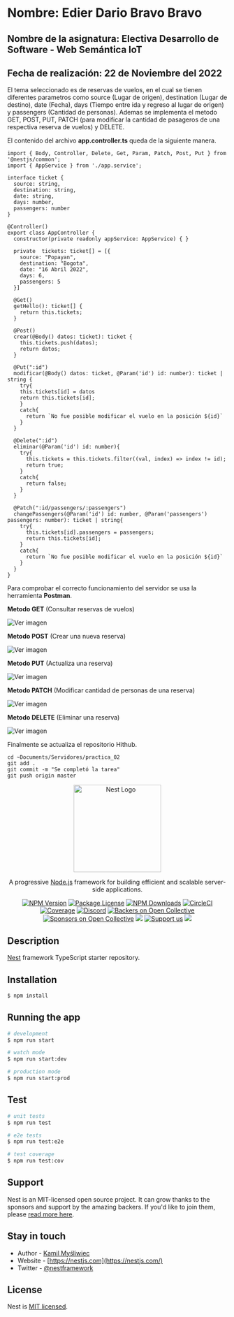# **Nombre:** Edier Dario Bravo Bravo
## **Nombre de la asignatura:** Electiva Desarrollo de Software - Web Semántica loT
## **Fecha de realización:** 22 de Noviembre del 2022



El tema seleccionado es de reservas de vuelos, en el cual se tienen diferentes parametros como source (Lugar de origen), destination (Lugar de destino), date (Fecha), days (Tiempo entre ida y regreso al lugar de origen) y passengers (Cantidad de personas). Ademas se implementa el metodo GET, POST, PUT, PATCH (para modificar la cantidad de pasageros de una respectiva reserva de vuelos) y DELETE.

El contenido del archivo **app.controller.ts** queda de la siguiente manera.

```
import { Body, Controller, Delete, Get, Param, Patch, Post, Put } from '@nestjs/common';
import { AppService } from './app.service';

interface ticket {
  source: string,
  destination: string,
  date: string,
  days: number,
  passengers: number
}

@Controller()
export class AppController {
  constructor(private readonly appService: AppService) { }

  private  tickets: ticket[] = [{
    source: "Popayan",
    destination: "Bogota",
    date: "16 Abril 2022",
    days: 6,
    passengers: 5
  }]

  @Get()
  getHello(): ticket[] {
    return this.tickets;
  }

  @Post()
  crear(@Body() datos: ticket): ticket {
    this.tickets.push(datos);
    return datos;
  }

  @Put(":id")
  modificar(@Body() datos: ticket, @Param('id') id: number): ticket | string {
    try{
    this.tickets[id] = datos
    return this.tickets[id];
    }
    catch{
      return `No fue posible modificar el vuelo en la posición ${id}`
    }
  }

  @Delete(":id")
  eliminar(@Param('id') id: number){
    try{
      this.tickets = this.tickets.filter((val, index) => index != id);
      return true;
    }
    catch{
      return false;
    }
  }

  @Patch(":id/passengers/:passengers")
  changePassengers(@Param('id') id: number, @Param('passengers') passengers: number): ticket | string{
    try{
      this.tickets[id].passengers = passengers;
      return this.tickets[id];
    }
    catch{
      return `No fue posible modificar el vuelo en la posición ${id}`
    }
  }
}
```

Para comprobar el correcto funcionamiento del servidor se usa la herramienta **Postman**.

**Metodo GET** (Consultar reservas de vuelos)

![Ver imagen](https://github.com/edierbra/Practicas_IoT/blob/main/practica_2/Images/get.png?raw=true)

**Metodo POST** (Crear una nueva reserva)

![Ver imagen](https://github.com/edierbra/Practicas_IoT/blob/main/practica_2/Images/post.png?raw=true)

**Metodo PUT** (Actualiza una reserva)

![Ver imagen](https://github.com/edierbra/Practicas_IoT/blob/main/practica_2/Images/put.png?raw=true)

**Metodo PATCH** (Modificar cantidad de personas de una reserva)

![Ver imagen](https://github.com/edierbra/Practicas_IoT/blob/main/practica_2/Images/patch.png?raw=true)

**Metodo DELETE** (Eliminar una reserva)

![Ver imagen](https://github.com/edierbra/Practicas_IoT/blob/main/practica_2/Images/delete.png?raw=true)

Finalmente se actualiza el repositorio Hithub.

```
cd ~Documents/Servidores/practica_02
git add .
git commit -m "Se completó la tarea"
git push origin master
```


<p align="center">
  <a href="http://nestjs.com/" target="blank"><img src="https://nestjs.com/img/logo-small.svg" width="200" alt="Nest Logo" /></a>
</p>

[circleci-image]: https://img.shields.io/circleci/build/github/nestjs/nest/master?token=abc123def456
[circleci-url]: https://circleci.com/gh/nestjs/nest

  <p align="center">A progressive <a href="http://nodejs.org" target="_blank">Node.js</a> framework for building efficient and scalable server-side applications.</p>
    <p align="center">
<a href="https://www.npmjs.com/~nestjscore" target="_blank"><img src="https://img.shields.io/npm/v/@nestjs/core.svg" alt="NPM Version" /></a>
<a href="https://www.npmjs.com/~nestjscore" target="_blank"><img src="https://img.shields.io/npm/l/@nestjs/core.svg" alt="Package License" /></a>
<a href="https://www.npmjs.com/~nestjscore" target="_blank"><img src="https://img.shields.io/npm/dm/@nestjs/common.svg" alt="NPM Downloads" /></a>
<a href="https://circleci.com/gh/nestjs/nest" target="_blank"><img src="https://img.shields.io/circleci/build/github/nestjs/nest/master" alt="CircleCI" /></a>
<a href="https://coveralls.io/github/nestjs/nest?branch=master" target="_blank"><img src="https://coveralls.io/repos/github/nestjs/nest/badge.svg?branch=master#9" alt="Coverage" /></a>
<a href="https://discord.gg/G7Qnnhy" target="_blank"><img src="https://img.shields.io/badge/discord-online-brightgreen.svg" alt="Discord"/></a>
<a href="https://opencollective.com/nest#backer" target="_blank"><img src="https://opencollective.com/nest/backers/badge.svg" alt="Backers on Open Collective" /></a>
<a href="https://opencollective.com/nest#sponsor" target="_blank"><img src="https://opencollective.com/nest/sponsors/badge.svg" alt="Sponsors on Open Collective" /></a>
  <a href="https://paypal.me/kamilmysliwiec" target="_blank"><img src="https://img.shields.io/badge/Donate-PayPal-ff3f59.svg"/></a>
    <a href="https://opencollective.com/nest#sponsor"  target="_blank"><img src="https://img.shields.io/badge/Support%20us-Open%20Collective-41B883.svg" alt="Support us"></a>
  <a href="https://twitter.com/nestframework" target="_blank"><img src="https://img.shields.io/twitter/follow/nestframework.svg?style=social&label=Follow"></a>
</p>
  <!--[![Backers on Open Collective](https://opencollective.com/nest/backers/badge.svg)](https://opencollective.com/nest#backer)
  [![Sponsors on Open Collective](https://opencollective.com/nest/sponsors/badge.svg)](https://opencollective.com/nest#sponsor)-->

## Description

[Nest](https://github.com/nestjs/nest) framework TypeScript starter repository.

## Installation

```bash
$ npm install
```

## Running the app

```bash
# development
$ npm run start

# watch mode
$ npm run start:dev

# production mode
$ npm run start:prod
```

## Test

```bash
# unit tests
$ npm run test

# e2e tests
$ npm run test:e2e

# test coverage
$ npm run test:cov
```

## Support

Nest is an MIT-licensed open source project. It can grow thanks to the sponsors and support by the amazing backers. If you'd like to join them, please [read more here](https://docs.nestjs.com/support).

## Stay in touch

- Author - [Kamil Myśliwiec](https://kamilmysliwiec.com)
- Website - [https://nestjs.com](https://nestjs.com/)
- Twitter - [@nestframework](https://twitter.com/nestframework)

## License

Nest is [MIT licensed](LICENSE).

